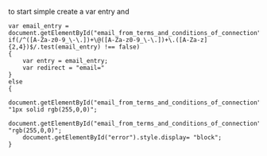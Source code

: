 to start simple create a var entry and 

	var email_entry = document.getElementById("email_from_terms_and_conditions_of_connection").value;	
	if(/^([A-Za-z0-9_\-\.])+\@([A-Za-z0-9_\-\.])+\.([A-Za-z]{2,4})$/.test(email_entry) !== false)
	{
		var entry = email_entry;
		var redirect = "email="
	}
	else
	{
		document.getElementById("email_from_terms_and_conditions_of_connection").style.border= "1px solid rgb(255,0,0)";
		document.getElementById("email_from_terms_and_conditions_of_connection").style.color= "rgb(255,0,0)";
		document.getElementById("error").style.display= "block";
	}
